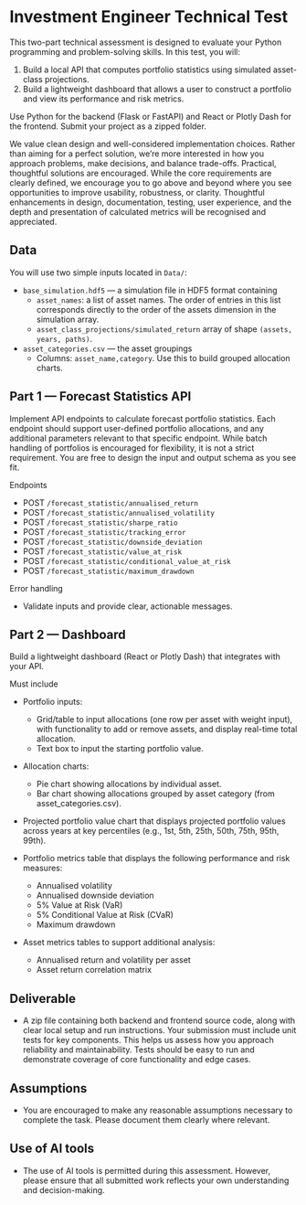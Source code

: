 # Investment Engineer Technical Test

This two-part technical assessment is designed to evaluate your Python programming and problem-solving skills. In this test, you will:

1. Build a local API that computes portfolio statistics using simulated asset-class projections.
2. Build a lightweight dashboard that allows a user to construct a portfolio and view its performance and risk metrics.

Use Python for the backend (Flask or FastAPI) and React or Plotly Dash for the frontend. Submit your project as a zipped folder. 

We value clean design and well-considered implementation choices. Rather than aiming for a perfect solution, we’re more interested in how you approach problems, make decisions, and balance trade-offs. Practical, thoughtful solutions are encouraged. While the core requirements are clearly defined, we encourage you to go above and beyond where you see opportunities to improve usability, robustness, or clarity. Thoughtful enhancements in design, documentation, testing, user experience, and the depth and presentation of calculated metrics will be recognised and appreciated.

## Data
You will use two simple inputs located in `Data/`:
- `base_simulation.hdf5` — a simulation file in HDF5 format containing
  - `asset_names`: a list of asset names. The order of entries in this list corresponds directly to the order of the assets dimension in the simulation array.
  - `asset_class_projections/simulated_return` array of shape `(assets, years, paths)`.
- `asset_categories.csv` — the asset groupings
  - Columns: `asset_name,category`. Use this to build grouped allocation charts.

## Part 1 — Forecast Statistics API 
Implement API endpoints to calculate forecast portfolio statistics. Each endpoint should support user-defined portfolio allocations, and any additional parameters relevant to that specific endpoint. While batch handling of portfolios is encouraged for flexibility, it is not a strict requirement. You are free to design the input and output schema as you see fit.

Endpoints
- POST `/forecast_statistic/annualised_return`
- POST `/forecast_statistic/annualised_volatility`
- POST `/forecast_statistic/sharpe_ratio`
- POST `/forecast_statistic/tracking_error`
- POST `/forecast_statistic/downside_deviation`
- POST `/forecast_statistic/value_at_risk`
- POST `/forecast_statistic/conditional_value_at_risk`
- POST `/forecast_statistic/maximum_drawdown`


Error handling
- Validate inputs and provide clear, actionable messages.

## Part 2 — Dashboard
Build a lightweight dashboard (React or Plotly Dash) that integrates with your API.

Must include
- Portfolio inputs:
  - Grid/table to input allocations (one row per asset with weight input), with functionality to add or remove assets, and display real-time total allocation.
  - Text box to input the starting portfolio value.

- Allocation charts:
  - Pie chart showing allocations by individual asset.
  - Bar chart showing allocations grouped by asset category (from asset_categories.csv).

- Projected portfolio value chart that displays projected portfolio values across years at key percentiles (e.g., 1st, 5th, 25th, 50th, 75th, 95th, 99th).

- Portfolio metrics table that displays the following performance and risk measures:
  - Annualised volatility
  - Annualised downside deviation
  - 5% Value at Risk (VaR) 
  - 5% Conditional Value at Risk (CVaR)
  - Maximum drawdown

- Asset metrics tables to support additional analysis:
  - Annualised return and volatility per asset 
  - Asset return correlation matrix

## Deliverable
- A zip file containing both backend and frontend source code, along with clear local setup and run instructions. Your submission must include unit tests for key components. This helps us assess how you approach reliability and maintainability. Tests should be easy to run and demonstrate coverage of core functionality and edge cases.

## Assumptions
- You are encouraged to make any reasonable assumptions necessary to complete the task. Please document them clearly where relevant.

## Use of AI tools 
- The use of AI tools is permitted during this assessment. However, please ensure that all submitted work reflects your own understanding and decision-making.

